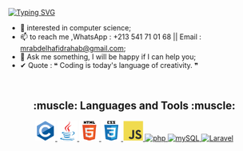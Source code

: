 <a href="https://git.io/typing-svg"><img src="https://readme-typing-svg.herokuapp.com?font=Roboto&size=30&pause=60000&color=FFFFFF&center=true&width=900&lines=%F0%9F%91%8B+Hi%2C+I%E2%80%99m+%40AbdelhafidRahab" alt="Typing SVG" /></a>

- 👀 interested in computer science;
- 📫 to reach me ,WhatsApp : +213 541 71 01 68 || Email : mrabdelhafidrahab@gmail.com;
- 💬 Ask me something, I will be happy if I can help you;
- &#10004; Quote : &#10077; Coding is today's language of creativity. &#10078;
<br>
<h2 align="center">:muscle: Languages and Tools :muscle:</h2>
<p align="center"> 

<a href="https://www.cprogramming.com/" target="_blank" rel="noreferrer"> 
  <img src="https://raw.githubusercontent.com/devicons/devicon/master/icons/c/c-original.svg" alt="c" width="40" height="40"/> 
</a> 

<a href="https://www.java.com" target="_blank" rel="noreferrer"> 
  <img src="https://raw.githubusercontent.com/devicons/devicon/master/icons/java/java-original.svg" alt="java" width="40" height="40"/> 
</a>

<a href="https://www.w3schools.com/html/" target="_blank" rel="noreferrer"> 
  <img src="https://raw.githubusercontent.com/devicons/devicon/master/icons/html5/html5-original-wordmark.svg" alt="html5" width="40" height="40"/> 
</a>

<a href="https://www.w3schools.com/css/" target="_blank" rel="noreferrer"> 
  <img src="https://raw.githubusercontent.com/devicons/devicon/master/icons/css3/css3-original-wordmark.svg" alt="css3" width="40" height="40"/> 
</a> 

<a href="https://developer.mozilla.org/en-US/docs/Web/JavaScript" target="_blank" rel="noreferrer">
  <img src="https://raw.githubusercontent.com/devicons/devicon/master/icons/javascript/javascript-original.svg" alt="javascript" width="40" height="40"/> 
</a>
  
<a href="https://www.php.net/" target="_blank" rel="noreferrer">
  <img src="https://cdn.jsdelivr.net/gh/devicons/devicon/icons/php/php-original.svg" alt="php" width="60" height="50"/> 
</a>
  
<a href="https://dev.mysql.com/doc/" target="_blank" rel="noreferrer">
  <img src="https://cdn.jsdelivr.net/gh/devicons/devicon/icons/mysql/mysql-original-wordmark.svg" alt="mySQL" width="60" height="60"/> 
</a>

<a href="https://laravel.com/" target="_blank" rel="noreferrer">
  <img src="https://cdn.jsdelivr.net/gh/devicons/devicon/icons/laravel/laravel-plain-wordmark.svg" alt="Laravel" width="60" height="60"/> 
</a>

          
</p>



<!---
  align="left" 
--->
